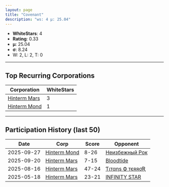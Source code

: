 ```yaml
---
layout: page
title: "Covenant"
description: "ws: 4 μ: 25.04"
---
```

- **WhiteStars**: 4
- **Rating**: 0.33
- **μ**: 25.04  
- **σ**: 8.24
- W: 2, L: 2, T: 0

---

## Top Recurring Corporations

| Corporation | WhiteStars |
| --- | --- |
| [Hinterm Mars](https://ws.tsl.rocks/corp/a49fb97adf99c630611e791c8da7d8d9a198689fda80881a5e00e4b69b564bf7/) | 3 |
| [Hinterm Mond](https://ws.tsl.rocks/corp/3a4286c6f512d1e0b6d9866b1a1bb0f29abc36fd4a82b7b2cb39df192fce125d/) | 1 |

---

## Participation History (last 50)

| Date | Corp | Score | Opponent |
| --- | --- | --- | --- |
| 2025-09-27 | [Hinterm Mond](https://ws.tsl.rocks/corp/3a4286c6f512d1e0b6d9866b1a1bb0f29abc36fd4a82b7b2cb39df192fce125d/) | 8-26 | [Неизбежный Рок](https://ws.tsl.rocks/corp/a075d54242806374b2fc020c48e0e4ab4077ac72faeeae7568400e0e48790289/) |
| 2025-09-20 | [Hinterm Mars](https://ws.tsl.rocks/corp/a49fb97adf99c630611e791c8da7d8d9a198689fda80881a5e00e4b69b564bf7/) | 7-15 | [Bloodtide](https://ws.tsl.rocks/corp/45a33569cb3d53981db18893d92ddeaebd1f7bbc027226150f2c848f336f1905/) |
| 2025-08-16 | [Hinterm Mars](https://ws.tsl.rocks/corp/a49fb97adf99c630611e791c8da7d8d9a198689fda80881a5e00e4b69b564bf7/) | 47-24 | [Ƭιтαηѕ Ф тєʀʀσƦ](https://ws.tsl.rocks/corp/61696db57416971a365d3034c85eb5815c9ff04c0fbe5fa4be99689883df54af/) |
| 2025-05-18 | [Hinterm Mars](https://ws.tsl.rocks/corp/a49fb97adf99c630611e791c8da7d8d9a198689fda80881a5e00e4b69b564bf7/) | 23-21 | [INFINITY STAR](https://ws.tsl.rocks/corp/e36eb12fc6bc8e4b826e6bcb46020cad3eb616497c4c14075e8b657715898a9f/) |